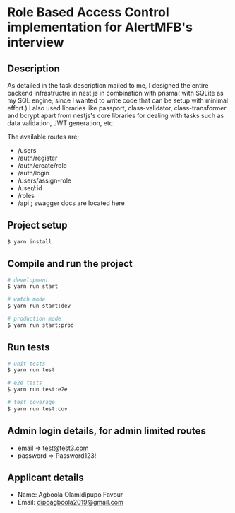 
# Role Based Access Control implementation for AlertMFB's interview

## Description

As detailed in the task description mailed to me, I designed the entire backend infrastructre in nest js in combination with prisma( with SQLite as my SQL engine, since I wanted to write code that can be setup with minimal effort.)
I also used libraries like passport, class-validator, class-transformer and bcrypt apart from  nestjs's core libraries for dealing with tasks such as data validation, JWT generation, etc.

The available routes are;
- /users
- /auth/register
- /auth/create/role
- /auth/login
- /users/assign-role
- /user/:id
- /roles
- /api ; swagger docs are located here


## Project setup

```bash
$ yarn install
```

## Compile and run the project

```bash
# development
$ yarn run start

# watch mode
$ yarn run start:dev

# production mode
$ yarn run start:prod
```

## Run tests

```bash
# unit tests
$ yarn run test

# e2e tests
$ yarn run test:e2e

# test coverage
$ yarn run test:cov
```

## Admin login details, for admin limited routes
- email => test@test3.com
- password => Password123!


## Applicant details
- Name:  Agboola Olamidipupo Favour
- Email: dipoagboola2019@gmail.com